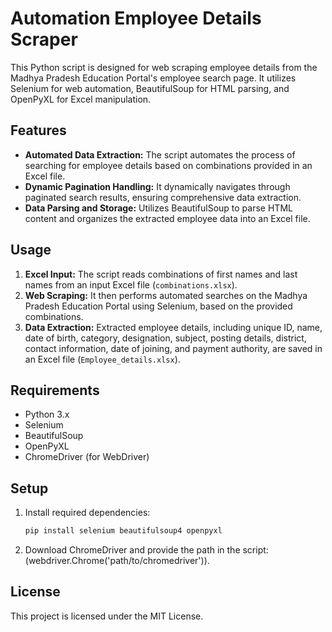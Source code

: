 # Automation Employee Details Scraper

This Python script is designed for web scraping employee details from the Madhya Pradesh Education Portal's employee search page. It utilizes Selenium for web automation, BeautifulSoup for HTML parsing, and OpenPyXL for Excel manipulation.

## Features

- **Automated Data Extraction:** The script automates the process of searching for employee details based on combinations provided in an Excel file.
- **Dynamic Pagination Handling:** It dynamically navigates through paginated search results, ensuring comprehensive data extraction.
- **Data Parsing and Storage:** Utilizes BeautifulSoup to parse HTML content and organizes the extracted employee data into an Excel file.

## Usage

1. **Excel Input:** The script reads combinations of first names and last names from an input Excel file (`combinations.xlsx`).
2. **Web Scraping:** It then performs automated searches on the Madhya Pradesh Education Portal using Selenium, based on the provided combinations.
3. **Data Extraction:** Extracted employee details, including unique ID, name, date of birth, category, designation, subject, posting details, district, contact information, date of joining, and payment authority, are saved in an Excel file (`Employee_details.xlsx`).

## Requirements

- Python 3.x
- Selenium
- BeautifulSoup
- OpenPyXL
- ChromeDriver (for WebDriver)

## Setup

1. Install required dependencies:

   ```bash
   pip install selenium beautifulsoup4 openpyxl

2. Download ChromeDriver and provide the path in the script:
   (webdriver.Chrome('path/to/chromedriver')).

## License
This project is licensed under the MIT License.




